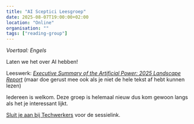 ```yaml
---
title: "AI Sceptici Leesgroep"
date: 2025-08-07T19:00:00+02:00
location: "Online"
organisation: ""
tags: ["reading-group"]
---
```


*Voertaal: Engels*

Laten we het over AI hebben! 

Leeswerk: *[Executive Summary of the Artificial Power: 2025 Landscape Report](https://ainowinstitute.org/publications/research/executive-summary-artificial-power)* (maar doe gerust mee ook als je niet de hele tekst af hebt kunnen lezen)

Iedereen is welkom. Deze groep is helemaal nieuw dus kom gewoon langs als het je interessant lijkt.

[Sluit je aan bij Techwerkers](/nl/join) voor de sessielink.
